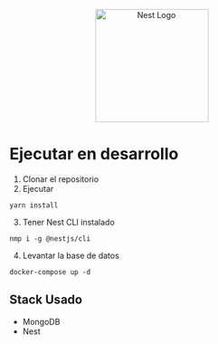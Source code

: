 <p align="center">
  <a href="http://nestjs.com/" target="blank"><img src="https://nestjs.com/img/logo-small.svg" width="200" alt="Nest Logo" /></a>
</p>

# Ejecutar en desarrollo

1. Clonar el repositorio
2. Ejecutar
```
yarn install
```
3. Tener Nest CLI instalado
```
nmp i -g @nestjs/cli
```

4. Levantar la base de datos
```
docker-compose up -d
```
## Stack Usado
* MongoDB
* Nest